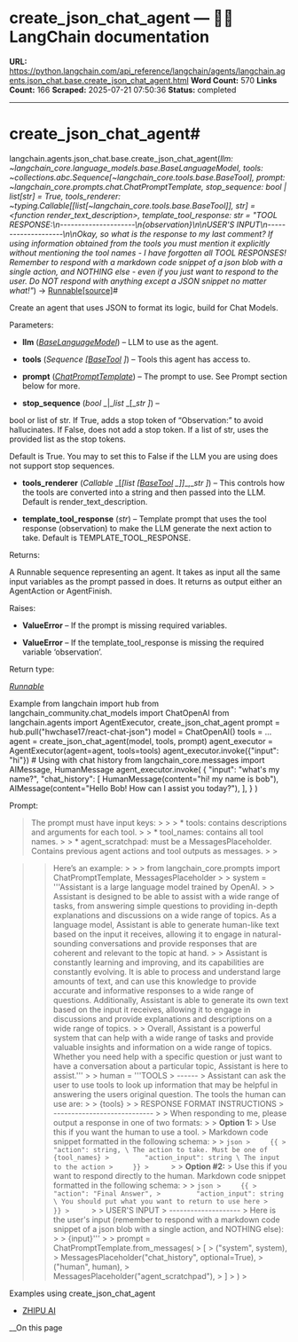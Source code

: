 # create_json_chat_agent — 🦜🔗 LangChain  documentation

**URL:** https://python.langchain.com/api_reference/langchain/agents/langchain.agents.json_chat.base.create_json_chat_agent.html
**Word Count:** 570
**Links Count:** 166
**Scraped:** 2025-07-21 07:50:36
**Status:** completed

---

# create\_json\_chat\_agent\#

langchain.agents.json\_chat.base.create\_json\_chat\_agent\(_llm: ~langchain\_core.language\_models.base.BaseLanguageModel, tools: ~collections.abc.Sequence\[~langchain\_core.tools.base.BaseTool\], prompt: ~langchain\_core.prompts.chat.ChatPromptTemplate, stop\_sequence: bool | list\[str\] = True, tools\_renderer: ~typing.Callable\[\[list\[~langchain\_core.tools.base.BaseTool\]\], str\] = <function render\_text\_description>, template\_tool\_response: str = "TOOL RESPONSE:\n---------------------\n\{observation\}\n\nUSER'S INPUT\n--------------------\n\nOkay, so what is the response to my last comment? If using information obtained from the tools you must mention it explicitly without mentioning the tool names - I have forgotten all TOOL RESPONSES\! Remember to respond with a markdown code snippet of a json blob with a single action, and NOTHING else - even if you just want to respond to the user. Do NOT respond with anything except a JSON snippet no matter what\!"_\) → [Runnable](https://python.langchain.com/api_reference/core/runnables/langchain_core.runnables.base.Runnable.html#langchain_core.runnables.base.Runnable "langchain_core.runnables.base.Runnable")[\[source\]](https://python.langchain.com/api_reference/_modules/langchain/agents/json_chat/base.html#create_json_chat_agent)\#     

Create an agent that uses JSON to format its logic, build for Chat Models.

Parameters:     

  * **llm** \([_BaseLanguageModel_](https://python.langchain.com/api_reference/core/language_models/langchain_core.language_models.base.BaseLanguageModel.html#langchain_core.language_models.base.BaseLanguageModel "langchain_core.language_models.base.BaseLanguageModel")\) – LLM to use as the agent.

  * **tools** \(_Sequence_ _\[_[_BaseTool_](https://python.langchain.com/api_reference/core/tools/langchain_core.tools.base.BaseTool.html#langchain_core.tools.base.BaseTool "langchain_core.tools.base.BaseTool") _\]_\) – Tools this agent has access to.

  * **prompt** \([_ChatPromptTemplate_](https://python.langchain.com/api_reference/core/prompts/langchain_core.prompts.chat.ChatPromptTemplate.html#langchain_core.prompts.chat.ChatPromptTemplate "langchain_core.prompts.chat.ChatPromptTemplate")\) – The prompt to use. See Prompt section below for more.

  * **stop\_sequence** \(_bool_ _|__list_ _\[__str_ _\]_\) – 

bool or list of str. If True, adds a stop token of “Observation:” to avoid hallucinates. If False, does not add a stop token. If a list of str, uses the provided list as the stop tokens.

Default is True. You may to set this to False if the LLM you are using does not support stop sequences.

  * **tools\_renderer** \(_Callable_ _\[__\[__list_ _\[_[_BaseTool_](https://python.langchain.com/api_reference/core/tools/langchain_core.tools.base.BaseTool.html#langchain_core.tools.base.BaseTool "langchain_core.tools.base.BaseTool") _\]__\]__,__str_ _\]_\) – This controls how the tools are converted into a string and then passed into the LLM. Default is render\_text\_description.

  * **template\_tool\_response** \(_str_\) – Template prompt that uses the tool response \(observation\) to make the LLM generate the next action to take. Default is TEMPLATE\_TOOL\_RESPONSE.

Returns:     

A Runnable sequence representing an agent. It takes as input all the same input variables as the prompt passed in does. It returns as output either an AgentAction or AgentFinish.

Raises:     

  * **ValueError** – If the prompt is missing required variables.

  * **ValueError** – If the template\_tool\_response is missing the required variable ‘observation’.

Return type:     

[_Runnable_](https://python.langchain.com/api_reference/core/runnables/langchain_core.runnables.base.Runnable.html#langchain_core.runnables.base.Runnable "langchain_core.runnables.base.Runnable")

Example               from langchain import hub     from langchain_community.chat_models import ChatOpenAI     from langchain.agents import AgentExecutor, create_json_chat_agent          prompt = hub.pull("hwchase17/react-chat-json")     model = ChatOpenAI()     tools = ...          agent = create_json_chat_agent(model, tools, prompt)     agent_executor = AgentExecutor(agent=agent, tools=tools)          agent_executor.invoke({"input": "hi"})          # Using with chat history     from langchain_core.messages import AIMessage, HumanMessage     agent_executor.invoke(         {             "input": "what's my name?",             "chat_history": [                 HumanMessage(content="hi! my name is bob"),                 AIMessage(content="Hello Bob! How can I assist you today?"),             ],         }     )     

Prompt:

> The prompt must have input keys: >      >  >   * tools: contains descriptions and arguments for each tool. >  >   * tool\_names: contains all tool names. >  >   * agent\_scratchpad: must be a MessagesPlaceholder. Contains previous agent actions and tool outputs as messages. >  > 

>  > Here’s an example: >      >      >     from langchain_core.prompts import ChatPromptTemplate, MessagesPlaceholder >      >     system = '''Assistant is a large language model trained by OpenAI. >      >     Assistant is designed to be able to assist with a wide range of tasks, from answering             simple questions to providing in-depth explanations and discussions on a wide range of             topics. As a language model, Assistant is able to generate human-like text based on             the input it receives, allowing it to engage in natural-sounding conversations and             provide responses that are coherent and relevant to the topic at hand. >      >     Assistant is constantly learning and improving, and its capabilities are constantly             evolving. It is able to process and understand large amounts of text, and can use this             knowledge to provide accurate and informative responses to a wide range of questions.             Additionally, Assistant is able to generate its own text based on the input it             receives, allowing it to engage in discussions and provide explanations and             descriptions on a wide range of topics. >      >     Overall, Assistant is a powerful system that can help with a wide range of tasks             and provide valuable insights and information on a wide range of topics. Whether             you need help with a specific question or just want to have a conversation about             a particular topic, Assistant is here to assist.''' >      >     human = '''TOOLS >     ------ >     Assistant can ask the user to use tools to look up information that may be helpful in             answering the users original question. The tools the human can use are: >      >     {tools} >      >     RESPONSE FORMAT INSTRUCTIONS >     ---------------------------- >      >     When responding to me, please output a response in one of two formats: >      >     **Option 1:** >     Use this if you want the human to use a tool. >     Markdown code snippet formatted in the following schema: >      >     ```json >     {{ >         "action": string, \ The action to take. Must be one of {tool_names} >         "action_input": string \ The input to the action >     }} >     ``` >      >     **Option #2:** >     Use this if you want to respond directly to the human. Markdown code snippet formatted             in the following schema: >      >     ```json >     {{ >         "action": "Final Answer", >         "action_input": string \ You should put what you want to return to use here >     }} >     ``` >      >     USER'S INPUT >     -------------------- >     Here is the user's input (remember to respond with a markdown code snippet of a json             blob with a single action, and NOTHING else): >      >     {input}''' >      >     prompt = ChatPromptTemplate.from_messages( >         [ >             ("system", system), >             MessagesPlaceholder("chat_history", optional=True), >             ("human", human), >             MessagesPlaceholder("agent_scratchpad"), >         ] >     ) >     

Examples using create\_json\_chat\_agent

  * [ZHIPU AI](https://python.langchain.com/docs/integrations/chat/zhipuai/)

__On this page